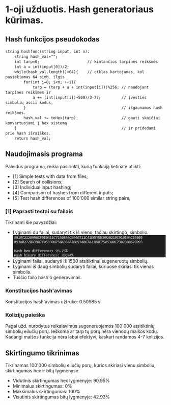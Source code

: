 # 1-oji užduotis. Hash generatoriaus kūrimas.

## Hash funkcijos pseudokodas
    string hashfunc(string input, int n):
        string hash_val="";
        int tarp=0;                     // kintančios tarpinės reikšmės
        int a = int(input[0])/2; 
        while(hash_val.length()<64){    // ciklas kartojamas, kol pasiekiamas 64 simb. ilgis
            for(int i=0; i<n; ++i){                    
                tarp = (tarp + a + int(input[i]))%256; // naudojant tarpines reikšmes ir
                a += (int(input[i])+500)/3-77;         // įvesties simbolių ascii kodus,
            }                                          // išgaunamos hash reikšmės.
            hash_val += toHex(tarp);                   // gauti skaičiai konvertuojami į hex sistemą
        }                                              // ir pridedami prie hash išraiškos.
        return hash_val;

## Naudojimasis programa
Paleidus programą, reikia pasirinkti, kurią funkciją ketinate atlikti:
* [1] Simple tests with data from files;
* [2] Search of collisions;
* [3] Individual input hashing;
* [4] Comparison of hashes from different inputs;
* [5] Test hash differences of 100'000 similar string pairs;

### [1] Paprasti testai su failais
Tikrinami šie pavyzdžiai:
* Lyginami du failai, sudaryti tik iš vieno, tačiau skirtingo, simbolio.
![test1](screenshots/test1.png)
* Lyginami failai, sudaryti iš 1500 atsitiktinai sugeneruotų simbolių.
* Lyginami iš daug simbolių sudaryti failai, kuriuose skiriasi tik vienas simbolis.
* Tuščio failo hash'o generavimas.
### Konstitucijos hash'avimas
Konstitucijos hash'avimas užtruko: 0.50985 s

### Kolizijų paieška
Pagal užd. nurodytus reikalavimus sugeneruojamos 100'000 atsitiktinių simbolių eilučių porų.
Ieškoma ar tarp tų porų nėra vienodų maišos kodų. Kadangi maišos funkcija nėra labai efektyvi,
kaskart randamos 4-7 kolizijos.

## Skirtingumo tikrinimas
Tikrinamas 100'000 simbolių eilučių porų, kurios skiriasi vienu simboliu, skirtingumas hex ir bitų lygmenyse.
* Vidutinis skirtingumas hex lygmenyje: 90.95%
* Minimalus skirtingumas: 0%
* Maksimalus skirtingumas: 100%
* Visutinis skirtingumas bitų lygmenyje: 42.93%